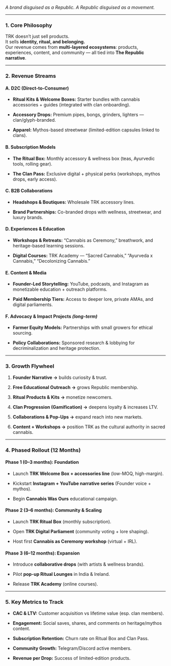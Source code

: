 _A brand disguised as a Republic. A Republic disguised as a movement._

---

### **1. Core Philosophy**

TRK doesn’t just sell products.  
It sells **identity, ritual, and belonging.**  
Our revenue comes from **multi-layered ecosystems**: products, experiences, content, and community — all tied into **The Republic narrative**.

---

### **2. Revenue Streams**

#### **A. D2C (Direct-to-Consumer)**

- **Ritual Kits & Welcome Boxes:** Starter bundles with cannabis accessories + guides (integrated with clan onboarding).
    
- **Accessory Drops:** Premium pipes, bongs, grinders, lighters — clan/glyph-branded.
    
- **Apparel:** Mythos-based streetwear (limited-edition capsules linked to clans).
    

#### **B. Subscription Models**

- **The Ritual Box:** Monthly accessory & wellness box (teas, Ayurvedic tools, rolling gear).
    
- **The Clan Pass:** Exclusive digital + physical perks (workshops, mythos drops, early access).
    

#### **C. B2B Collaborations**

- **Headshops & Boutiques:** Wholesale TRK accessory lines.
    
- **Brand Partnerships:** Co-branded drops with wellness, streetwear, and luxury brands.
    

#### **D. Experiences & Education**

- **Workshops & Retreats:** “Cannabis as Ceremony,” breathwork, and heritage-based learning sessions.
    
- **Digital Courses:** TRK Academy — “Sacred Cannabis,” “Ayurveda x Cannabis,” “Decolonizing Cannabis.”
    

#### **E. Content & Media**

- **Founder-Led Storytelling:** YouTube, podcasts, and Instagram as monetizable education + outreach platforms.
    
- **Paid Membership Tiers:** Access to deeper lore, private AMAs, and digital parliaments.
    

#### **F. Advocacy & Impact Projects** _(long-term)_

- **Farmer Equity Models:** Partnerships with small growers for ethical sourcing.
    
- **Policy Collaborations:** Sponsored research & lobbying for decriminalization and heritage protection.
    

---

### **3. Growth Flywheel**

1. **Founder Narrative →** builds curiosity & trust.
    
2. **Free Educational Outreach →** grows Republic membership.
    
3. **Ritual Products & Kits →** monetize newcomers.
    
4. **Clan Progression (Gamification) →** deepens loyalty & increases LTV.
    
5. **Collaborations & Pop-Ups →** expand reach into new markets.
    
6. **Content + Workshops →** position TRK as the cultural authority in sacred cannabis.
    

---

### **4. Phased Rollout (12 Months)**

#### **Phase 1 (0–3 months): Foundation**

- Launch **TRK Welcome Box + accessories line** (low-MOQ, high-margin).
    
- Kickstart **Instagram + YouTube narrative series** (Founder voice + mythos).
    
- Begin **Cannabis Was Ours** educational campaign.
    

#### **Phase 2 (3–6 months): Community & Scaling**

- Launch **TRK Ritual Box** (monthly subscription).
    
- Open **TRK Digital Parliament** (community voting + lore shaping).
    
- Host first **Cannabis as Ceremony workshop** (virtual + IRL).
    

#### **Phase 3 (6–12 months): Expansion**

- Introduce **collaborative drops** (with artists & wellness brands).
    
- Pilot **pop-up Ritual Lounges** in India & Ireland.
    
- Release **TRK Academy** (online courses).
    

---

### **5. Key Metrics to Track**

- **CAC & LTV:** Customer acquisition vs lifetime value (esp. clan members).
    
- **Engagement:** Social saves, shares, and comments on heritage/mythos content.
    
- **Subscription Retention:** Churn rate on Ritual Box and Clan Pass.
    
- **Community Growth:** Telegram/Discord active members.
    
- **Revenue per Drop:** Success of limited-edition products.